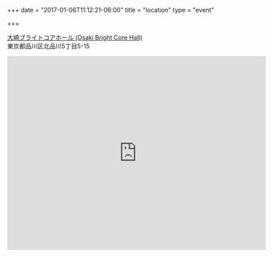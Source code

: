 +++
date = "2017-01-06T11:12:21-06:00"
title = "location"
type = "event"

+++

[大崎ブライトコアホール (Osaki Bright Core Hall)](http://osaki-hall.jp/)  
東京都品川区北品川5丁目5-15

<iframe src="https://www.google.com/maps/embed?pb=!1m14!1m8!1m3!1d3243.2193467560746!2d139.7294709!3d35.6223187!3m2!1i1024!2i768!4f13.1!3m3!1m2!1s0x0%3A0x7c3ee69c2c2142e6!2z5aSn5bSO44OW44Op44Kk44OI44Kz44Ki!5e0!3m2!1sen!2sjp!4v1486141716893" width="600" height="450" frameborder="0" style="border:0" allowfullscreen></iframe>
